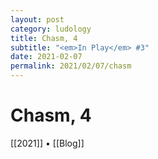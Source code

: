 ```yaml
---
layout: post
category: ludology
title: Chasm, 4
subtitle: "<em>In Play</em> #3"
date: 2021-02-07
permalink: 2021/02/07/chasm
---
```


# Chasm, 4

[[2021]] • [[Blog]]
